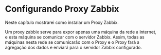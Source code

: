 # Configurando Proxy Zabbix

Neste capítulo mostrarei como instalar um Proxy Zabbix.

Um proxy zabbix serve para expor apenas uma máquina da rede a internet, e esta máquina se comunicar com o servidor Zabbix. Assim, todas as máquinas nesta rede se comunicarão com o Proxy e o Proxy fará a agregação dos dados e enviará para o servidor Zabbix configurado.